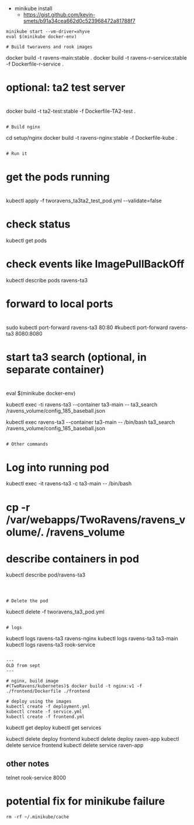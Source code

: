 
- minikube install
  - https://gist.github.com/kevin-smets/b91a34cea662d0c523968472a81788f7

```
minikube start --vm-driver=xhyve
eval $(minikube docker-env)

# Build tworavens and rook images

```
docker build -t ravens-main:stable .
docker build -t ravens-r-service:stable -f Dockerfile-r-service .
# optional: ta2 test server
#
docker build -t ta2-test:stable -f Dockerfile-TA2-test .

```

# Build nginx

```
cd setup/nginx
docker build -t ravens-nginx:stable -f Dockerfile-kube .
```

# Run it

```
# get the pods running
#
kubectl apply -f tworavens_ta3ta2_test_pod.yml --validate=false

# check status
kubectl get pods

# check events like ImagePullBackOff
kubectl describe pods ravens-ta3

# forward to local ports
#
sudo kubectl port-forward ravens-ta3 80:80
#kubectl port-forward ravens-ta3 8080:8080

# start ta3 search (optional, in separate container)
#
eval $(minikube docker-env)

kubectl exec -ti ravens-ta3 --container ta3-main -- ta3_search /ravens_volume/config_185_baseball.json

kubectl exec ravens-ta3 --container ta3-main -- /bin/bash ta3_search /ravens_volume/config_185_baseball.json

```

# Other commands

```
# Log into running pod
kubectl exec -it ravens-ta3 -c ta3-main -- /bin/bash
# cp -r /var/webapps/TwoRavens/ravens_volume/. /ravens_volume

# describe containers in pod
kubectl describe pod/ravens-ta3

```



# Delete the pod

```
kubectl delete -f tworavens_ta3_pod.yml
```

# logs

```
kubectl logs ravens-ta3 ravens-nginx
kubectl logs ravens-ta3 ta3-main
kubectl logs ravens-ta3 rook-service
```

---
OLD from sept
---

# nginx, build image
#(TwoRavens/kubernetes)$ docker build -t nginx:v1 -f ./frontend/Dockerfile ./frontend

# deploy using the images
kubectl create -f deployment.yml
kubectl create -f service.yml
kubectl create -f frontend.yml
```

kubectl get deploy
kubectl get services

kubectl delete deploy frontend
kubectl delete deploy raven-app
kubectl delete service frontend
kubectl delete service raven-app


## other notes

telnet rook-service 8000

# potential fix for minikube failure

```
rm -rf ~/.minikube/cache
```

